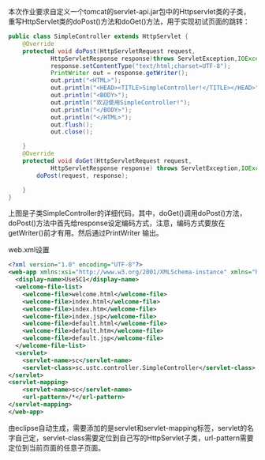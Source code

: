 本次作业要求自定义一个tomcat的servlet-api.jar包中的Httpservlet类的子类，重写HttpServlet类的doPost()方法和doGet()方法，用于实现初试页面的跳转：
```Java
public class SimpleController extends HttpServlet {
	@Override
	protected void doPost(HttpServletRequest request,
			HttpServletResponse response)throws ServletException,IOException{
			response.setContentType("text/html;charset=UTF-8");
			PrintWriter out = response.getWriter();
			out.print("<HTML>");
			out.println("<HEAD><TITLE>SimpleController!</TITLE></HEAD>");
			out.println("<BODY>");
			out.println("欢迎使用SimpleController!");
		    out.println("</BODY>");
		    out.println("</HTML>");
			out.flush();
			out.close();

	}
	@Override
	protected void doGet(HttpServletRequest request,
			HttpServletResponse response) throws ServletException,IOException {
		doPost(request, response);

	}
}
```
上图是子类SimpleController的详细代码，其中，doGet()调用doPost()方法，doPost()方法中首先给response设定编码方式，注意，编码方式要放在getWriter()前才有用。然后通过PrintWriter 输出。

web.xml设置
```xml
<?xml version="1.0" encoding="UTF-8"?>
<web-app xmlns:xsi="http://www.w3.org/2001/XMLSchema-instance" xmlns="http://xmlns.jcp.org/xml/ns/javaee" xsi:schemaLocation="http://xmlns.jcp.org/xml/ns/javaee http://xmlns.jcp.org/xml/ns/javaee/web-app_3_1.xsd" id="WebApp_ID" version="3.1">
  <display-name>UseSC1</display-name>
  <welcome-file-list>
    <welcome-file>welcome.html</welcome-file>
    <welcome-file>index.html</welcome-file>
    <welcome-file>index.htm</welcome-file>
    <welcome-file>index.jsp</welcome-file>
    <welcome-file>default.html</welcome-file>
    <welcome-file>default.htm</welcome-file>
    <welcome-file>default.jsp</welcome-file>
  </welcome-file-list>
  <servlet>
	<servlet-name>sc</servlet-name>
	<servlet-class>sc.ustc.controller.SimpleController</servlet-class>
</servlet>
<servlet-mapping>
	<servlet-name>sc</servlet-name>
	<url-pattern>/*</url-pattern>
</servlet-mapping>
</web-app>
```

由eclipse自动生成，需要添加的是servlet和servlet-mapping标签，servlet的名字自己定，servlet-class需要定位到自己写的HttpServlet子类，url-pattern需要定位到当前页面的任意子页面。
